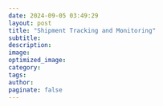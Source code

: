 ```yaml
---
date: 2024-09-05 03:49:29
layout: post
title: "Shipment Tracking and Monitoring"
subtitle:
description:
image:
optimized_image:
category:
tags:
author:
paginate: false
---
```

